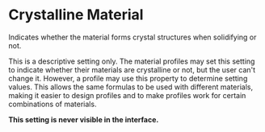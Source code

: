 Crystalline Material
====
Indicates whether the material forms crystal structures when solidifying or not.

This is a descriptive setting only. The material profiles may set this setting to indicate whether their materials are crystalline or not, but the user can't change it. However, a profile may use this property to determine setting values. This allows the same formulas to be used with different materials, making it easier to design profiles and to make profiles work for certain combinations of materials.

**This setting is never visible in the interface.**
